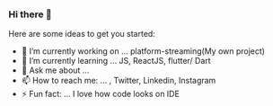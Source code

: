 ### Hi there 👋



Here are some ideas to get you started:

- 🔭 I’m currently working on ... platform-streaming(My own project)
- 🌱 I’m currently learning ... JS, ReactJS, flutter/ Dart
- 💬 Ask me about ...
- 📫 How to reach me: ... , Twitter, Linkedin, Instagram
- ⚡ Fun fact: ... I love how code looks on IDE

